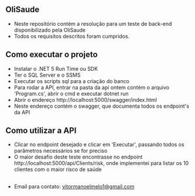 ## OliSaude
- Neste repositório contém a resolução para um teste de back-end disponibilizado pela OliSaude
- Todos os requisitos descritos foram cumpridos.


## Como executar o projeto
- Instalar o .NET 5 Run Time ou SDK
- Ter o SQL Server e o SSMS
- Executar os scripts sql para a criação do banco
- Para rodar a API, entrar na pasta da api ontem contém o arquivo 'Program.cs', abrir o cmd e executar dotnet run
- Abrir o endereço http://localhost:5000/swagger/index.html
- Neste endereço contém o swagger, que documenta todos os endpoint's da API


## Como utilizar a API
- Clicar no endpoint desejado e clicar em 'Executar', passando todos os parâmetros necessários se for preciso
- O maior desafio deste teste encontrasse no endpoint http://localhost:5000/api/Clients/risk, onde implementei para listar os 10 clientes com o maior risco de saúde

##
- Email para contato: vitormanoelmelo1@gmail.com